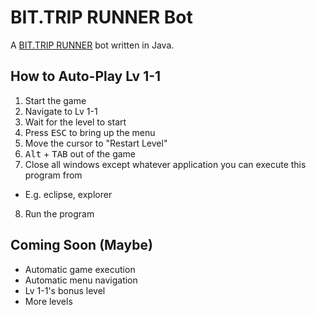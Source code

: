 # BIT.TRIP RUNNER Bot

A [BIT.TRIP RUNNER](http://store.steampowered.com/app/63710/) bot written in Java.

## How to Auto-Play Lv 1-1

1. Start the game
2. Navigate to Lv 1-1
3. Wait for the level to start
4. Press <kbd>ESC</kbd> to bring up the menu
5. Move the cursor to "Restart Level"
6. <kbd>Alt</kbd> + <kbd>TAB</kbd> out of the game
7. Close all windows except whatever application you can execute this program from
  - E.g. eclipse, explorer
8. Run the program

## Coming Soon (Maybe)

- Automatic game execution
- Automatic menu navigation
- Lv 1-1's bonus level
- More levels
